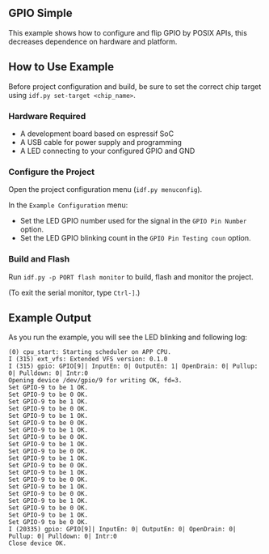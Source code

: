 ## GPIO Simple

This example shows how to configure and flip GPIO by POSIX APIs, this decreases dependence on hardware and platform.

## How to Use Example

Before project configuration and build, be sure to set the correct chip target using `idf.py set-target <chip_name>`.

### Hardware Required

* A development board based on espressif SoC
* A USB cable for power supply and programming
* A LED connecting to your configured GPIO and GND

### Configure the Project

Open the project configuration menu (`idf.py menuconfig`).

In the `Example Configuration` menu:

* Set the LED GPIO number used for the signal in the `GPIO Pin Number` option.
* Set the LED GPIO blinking count in the `GPIO Pin Testing coun` option.

### Build and Flash

Run `idf.py -p PORT flash monitor` to build, flash and monitor the project.

(To exit the serial monitor, type ``Ctrl-]``.)

## Example Output

As you run the example, you will see the LED blinking and following log:

```
(0) cpu_start: Starting scheduler on APP CPU.
I (315) ext_vfs: Extended VFS version: 0.1.0
I (315) gpio: GPIO[9]| InputEn: 0| OutputEn: 1| OpenDrain: 0| Pullup: 0| Pulldown: 0| Intr:0 
Opening device /dev/gpio/9 for writing OK, fd=3.
Set GPIO-9 to be 1 OK.
Set GPIO-9 to be 0 OK.
Set GPIO-9 to be 1 OK.
Set GPIO-9 to be 0 OK.
Set GPIO-9 to be 1 OK.
Set GPIO-9 to be 0 OK.
Set GPIO-9 to be 1 OK.
Set GPIO-9 to be 0 OK.
Set GPIO-9 to be 1 OK.
Set GPIO-9 to be 0 OK.
Set GPIO-9 to be 1 OK.
Set GPIO-9 to be 0 OK.
Set GPIO-9 to be 1 OK.
Set GPIO-9 to be 0 OK.
Set GPIO-9 to be 1 OK.
Set GPIO-9 to be 0 OK.
Set GPIO-9 to be 1 OK.
Set GPIO-9 to be 0 OK.
Set GPIO-9 to be 1 OK.
Set GPIO-9 to be 0 OK.
I (20335) gpio: GPIO[9]| InputEn: 0| OutputEn: 0| OpenDrain: 0| Pullup: 0| Pulldown: 0| Intr:0 
Close device OK.
```